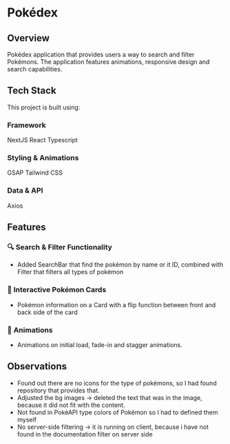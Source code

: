 # Pokédex

## Overview

Pokédex application that provides users a way to search and filter Pokémons. The application features animations, responsive design and search capabilities.

## Tech Stack

This project is built using:

### Framework

NextJS
React
Typescript

### Styling & Animations

GSAP
Tailwind CSS

### Data & API

Axios

## Features

### 🔍 **Search & Filter Functionality**

- Added SearchBar that find the pokémon by name or it ID, combined with Filter that filters all types of pokémon

### 📱 **Interactive Pokémon Cards**

- Pokémon information on a Card with a flip function between front and back side of the card

### 🎨 **Animations**

- Animations on initial load, fade-in and stagger animations.

## Observations

- Found out there are no icons for the type of pokémons, so I had found repository that provides that.
- Adjusted the bg images -> deleted the text that was in the image, because it did not fit with the content.
- Not found in PokéAPI type colors of Pokémon so I had to defined them myself
- No server-side filtering -> it is running on client, because i have not found in the documentation filter on server side
